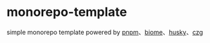 # monorepo-template

simple monorepo template powered by [pnpm](https://pnpm.io/zh/workspaces)、[biome](https://biomejs.dev/zh-cn/)、[husky](https://typicode.github.io/husky/get-started.html)、[czg](https://cz-git.qbb.sh/zh/cli/)
